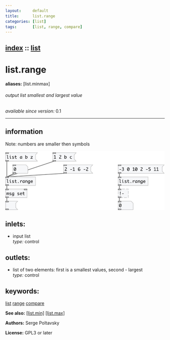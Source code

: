 ```yaml
---
layout:     default
title:      list.range
categories: [list]
tags:       [list, range, compare]
---
```

[index](index.html) :: [list](category_list.html)
---

# list.range
**aliases:** [list.minmax]


###### output list smallest and largest value

*available since version:* 0.1

---


## information
Note: numbers are smaller then symbols


[![example](../examples/img/list.range.jpg)](../examples/pd/list.range.pd)









## inlets:

* input list<br>
_type:_ control



## outlets:

* list of two elements: first is a smallest values, second - largest<br>
_type:_ control



## keywords:

[list](keywords/list.html)
[range](keywords/range.html)
[compare](keywords/compare.html)



**See also:**
[\[list.min\]](list.min.html)
[\[list.max\]](list.max.html)




**Authors:** Serge Poltavsky




**License:** GPL3 or later





